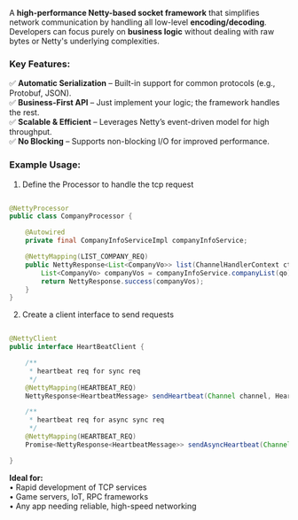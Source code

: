 A **high-performance Netty-based socket framework** that simplifies network communication by handling all low-level **encoding/decoding**. Developers can focus purely on **business logic** without dealing with raw bytes or Netty's underlying complexities.

### **Key Features:**
✅ **Automatic Serialization** – Built-in support for common protocols (e.g., Protobuf, JSON).  
✅ **Business-First API** – Just implement your logic; the framework handles the rest.  
✅ **Scalable & Efficient** – Leverages Netty’s event-driven model for high throughput.  
✅ **No Blocking** – Supports non-blocking I/O for improved performance.


### **Example Usage:**


1. Define the Processor to handle the tcp request

```java

@NettyProcessor
public class CompanyProcessor {

    @Autowired
    private final CompanyInfoServiceImpl companyInfoService;

    @NettyMapping(LIST_COMPANY_REQ)
    public NettyResponse<List<CompanyVo>> list(ChannelHandlerContext ctx,  @Valid CompanyListQo qo) {
        List<CompanyVo> companyVos = companyInfoService.companyList(qo);
        return NettyResponse.success(companyVos);
    }
}

```

2. Create a client interface to send requests


```java

@NettyClient
public interface HeartBeatClient {

    /**
     * heartbeat req for sync req
     */
    @NettyMapping(HEARTBEAT_REQ)
    NettyResponse<HeartbeatMessage> sendHeartbeat(Channel channel, HeartbeatMessage param);

    /**
     * heartbeat req for async sync req
     */
    @NettyMapping(HEARTBEAT_REQ)
    Promise<NettyResponse<HeartbeatMessage>> sendAsyncHeartbeat(Channel channel, HeartbeatMessage param);

}


```


**Ideal for:**  
• Rapid development of TCP services  
• Game servers, IoT, RPC frameworks  
• Any app needing reliable, high-speed networking